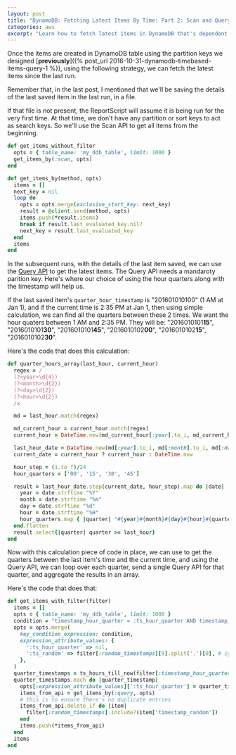 ```yaml
---
layout: post
title: "DynamoDB: Fetching Latest Items By Time: Part 2: Scan and Query APIs coupled with some Logic"
categories: aws
excerpt: "Learn how to fetch latest items in DynamoDB that's dependent on the Primary Keys"
---
```


Once the items are created in DynamoDB table using the partition keys we designed [**previously**]({% post_url 2016-10-31-dynamodb-timebased-items-query-1 %}), using the following strategy, we can fetch the latest items since the last run.

Remember that, in the last post, I mentioned that we'll be saving the details of the last saved item in the last run, in a file.

If that file is not present, the ReportScript will assume it is being run for the very first time. At that time, we don't have any partition or sort keys to act as search keys. So we'll use the Scan API to get all items from the beginning.

```rb
def get_items_without_filter
  opts = { table_name: 'my_ddb_table', limit: 1000 }
  get_items_by(:scan, opts)
end

def get_items_by(method, opts)
  items = []
  next_key = nil
  loop do
    opts = opts.merge(exclusive_start_key: next_key)
    result = @client.send(method, opts)
    items.push(*result.items)
    break if result.last_evaluated_key.nil?
    next_key = result.last_evaluated_key
  end
  items
end

```

In the subsequent runs, with the details of the last item saved, we can use the [Query API](http://docs.aws.amazon.com/amazondynamodb/latest/APIReference/API_Query.html) to get the latest items. The Query API needs a mandaroty parition key. Here's where our choice of using the hour quarters along with the timestamp will help us.

If the last saved item's `quarter_hour_timestamp` is "201601010100" (1 AM at Jan 1), and if the current time is 2:35 PM at Jan 1, then using simple calculation, we can find all the quarters between these 2 times. We want the hour quaters between 1 AM and 2:35 PM. They will be: "2016010101**15**", "2016010101**30**", "2016010101**45**", "2016010102**00**", "2016010102**15**", "2016010102**30**".

Here's the code that does this calculation:

```rb
def quarter_hours_array(last_hour, current_hour)
  regex = /
  (?<year>\d{4})
  (?<month>\d{2})
  (?<day>\d{2})
  (?<hour>\d{2})
  /x

  md = last_hour.match(regex)

  md_current_hour = current_hour.match(regex)
  current_hour = DateTime.new(md_current_hour[:year].to_i, md_current_hour[:month].to_i, md_current_hour[:day].to_i, md_current_hour[:hour].to_i)

  last_hour_date = DateTime.new(md[:year].to_i, md[:month].to_i, md[:day].to_i, md[:hour].to_i)
  current_date = current_hour ? current_hour : DateTime.now

  hour_step = (1.to_f)/24
  hour_quarters = ['00', '15', '30', '45']

  result = last_hour_date.step(current_date, hour_step).map do |date|
    year = date.strftime "%Y"
    month = date.strftime "%m"
    day = date.strftime "%d"
    hour = date.strftime "%H"
    hour_quarters.map { |quarter| "#{year}#{month}#{day}#{hour}#{quarter}" }
  end.flatten
  result.select{|quarter| quarter >= last_hour}
end
```

Now with this calculation piece of code in place, we can use to get the quarters between the last item's time and the current time, and using the Query API, we can loop over each quarter, send a single Query API for that quarter, and aggregate the results in an array.

Here's the code that does that:

```rb
def get_items_with_filter(filter)
  items = []
  opts = { table_name: 'my_ddb_table', limit: 1000 }
  condition = "timestamp_hour_quarter = :ts_hour_quarter AND timestamp_random > :ts_random"
  opts = opts.merge(
    key_condition_expression: condition,
    expression_attribute_values: {
      ':ts_hour_quarter' => nil,
      ':ts_random' => filter[:random_timestamps][0].split('.')[0], # ignoring the random string part. It works!
    },
  )
  quarter_timestamps = ts_hours_till_now(filter[:timestamp_hour_quarter], nil)
  quarter_timestamps.each do |quarter_timestamp|
    opts[:expression_attribute_values][':ts_hour_quarter'] = quarter_timestamp
    items_from_api = get_items_by(:query, opts)
    # this is to ensure there's no duplicate entries
    items_from_api.delete_if do |item|
      filter[:random_timestamps].include?(item['timestamp_random'])
    end
    items.push(*items_from_api)
  end
  items
end
```
